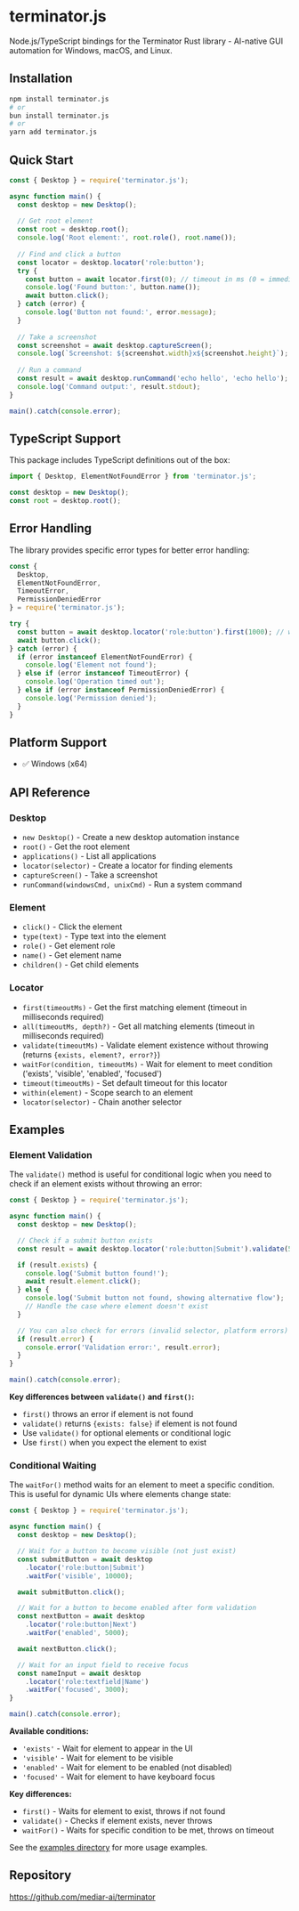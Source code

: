 # terminator.js

Node.js/TypeScript bindings for the Terminator Rust library - AI-native GUI automation for Windows, macOS, and Linux.

## Installation

```bash
npm install terminator.js
# or
bun install terminator.js
# or
yarn add terminator.js
```

## Quick Start

```javascript
const { Desktop } = require('terminator.js');

async function main() {
  const desktop = new Desktop();
  
  // Get root element
  const root = desktop.root();
  console.log('Root element:', root.role(), root.name());
  
  // Find and click a button
  const locator = desktop.locator('role:button');
  try {
    const button = await locator.first(0); // timeout in ms (0 = immediate, no retry)
    console.log('Found button:', button.name());
    await button.click();
  } catch (error) {
    console.log('Button not found:', error.message);
  }
  
  // Take a screenshot
  const screenshot = await desktop.captureScreen();
  console.log(`Screenshot: ${screenshot.width}x${screenshot.height}`);
  
  // Run a command
  const result = await desktop.runCommand('echo hello', 'echo hello');
  console.log('Command output:', result.stdout);
}

main().catch(console.error);
```

## TypeScript Support

This package includes TypeScript definitions out of the box:

```typescript
import { Desktop, ElementNotFoundError } from 'terminator.js';

const desktop = new Desktop();
const root = desktop.root();
```

## Error Handling

The library provides specific error types for better error handling:

```javascript
const { 
  Desktop, 
  ElementNotFoundError, 
  TimeoutError, 
  PermissionDeniedError 
} = require('terminator.js');

try {
  const button = await desktop.locator('role:button').first(1000); // wait up to 1 second
  await button.click();
} catch (error) {
  if (error instanceof ElementNotFoundError) {
    console.log('Element not found');
  } else if (error instanceof TimeoutError) {
    console.log('Operation timed out');
  } else if (error instanceof PermissionDeniedError) {
    console.log('Permission denied');
  }
}
```

## Platform Support

- ✅ Windows (x64)

## API Reference

### Desktop

- `new Desktop()` - Create a new desktop automation instance
- `root()` - Get the root element
- `applications()` - List all applications
- `locator(selector)` - Create a locator for finding elements
- `captureScreen()` - Take a screenshot
- `runCommand(windowsCmd, unixCmd)` - Run a system command

### Element

- `click()` - Click the element
- `type(text)` - Type text into the element
- `role()` - Get element role
- `name()` - Get element name
- `children()` - Get child elements

### Locator

- `first(timeoutMs)` - Get the first matching element (timeout in milliseconds required)
- `all(timeoutMs, depth?)` - Get all matching elements (timeout in milliseconds required)
- `validate(timeoutMs)` - Validate element existence without throwing (returns `{exists, element?, error?}`)
- `waitFor(condition, timeoutMs)` - Wait for element to meet condition ('exists', 'visible', 'enabled', 'focused')
- `timeout(timeoutMs)` - Set default timeout for this locator
- `within(element)` - Scope search to an element
- `locator(selector)` - Chain another selector

## Examples

### Element Validation

The `validate()` method is useful for conditional logic when you need to check if an element exists without throwing an error:

```javascript
const { Desktop } = require('terminator.js');

async function main() {
  const desktop = new Desktop();

  // Check if a submit button exists
  const result = await desktop.locator('role:button|Submit').validate(5000);

  if (result.exists) {
    console.log('Submit button found!');
    await result.element.click();
  } else {
    console.log('Submit button not found, showing alternative flow');
    // Handle the case where element doesn't exist
  }

  // You can also check for errors (invalid selector, platform errors)
  if (result.error) {
    console.error('Validation error:', result.error);
  }
}

main().catch(console.error);
```

**Key differences between `validate()` and `first()`:**
- `first()` throws an error if element is not found
- `validate()` returns `{exists: false}` if element is not found
- Use `validate()` for optional elements or conditional logic
- Use `first()` when you expect the element to exist

### Conditional Waiting

The `waitFor()` method waits for an element to meet a specific condition. This is useful for dynamic UIs where elements change state:

```javascript
const { Desktop } = require('terminator.js');

async function main() {
  const desktop = new Desktop();

  // Wait for a button to become visible (not just exist)
  const submitButton = await desktop
    .locator('role:button|Submit')
    .waitFor('visible', 10000);

  await submitButton.click();

  // Wait for a button to become enabled after form validation
  const nextButton = await desktop
    .locator('role:button|Next')
    .waitFor('enabled', 5000);

  await nextButton.click();

  // Wait for an input field to receive focus
  const nameInput = await desktop
    .locator('role:textfield|Name')
    .waitFor('focused', 3000);
}

main().catch(console.error);
```

**Available conditions:**
- `'exists'` - Wait for element to appear in the UI
- `'visible'` - Wait for element to be visible
- `'enabled'` - Wait for element to be enabled (not disabled)
- `'focused'` - Wait for element to have keyboard focus

**Key differences:**
- `first()` - Waits for element to exist, throws if not found
- `validate()` - Checks if element exists, never throws
- `waitFor()` - Waits for specific condition to be met, throws on timeout

See the [examples directory](https://github.com/mediar-ai/terminator/tree/main/examples) for more usage examples.

## Repository

https://github.com/mediar-ai/terminator 